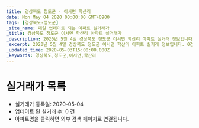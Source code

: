 ```yaml
---
title: 경상북도 청도군 - 이서면 학산리
date: Mon May 04 2020 00:00:00 GMT+0900
tags: [경상북도-청도군]
_site_name: 매일 업데이트 되는 아파트 실거래가
_title: 경상북도 청도군 이서면 학산리 아파트 실거래가
_description: 2020년 5월 4일 경상북도 청도군 이서면 학산리 아파트 실거래 정보입니다. 0건 아파트 정보가 있습니다.
_excerpt: 2020년 5월 4일 경상북도 청도군 이서면 학산리 아파트 실거래 정보입니다. 0건 아파트 정보가 있습니다.
_updated_time: 2020-05-03T15:00:00.000Z
_keywords: 경상북도,청도군,이서면,학산리
---
```






# 실거래가 목록
- 실거래가 등록일: 2020-05-04
- 업데이트 된 실거래 수: 0 건
- 아파트명을 클릭하면 외부 검색 페이지로 연결됩니다.




